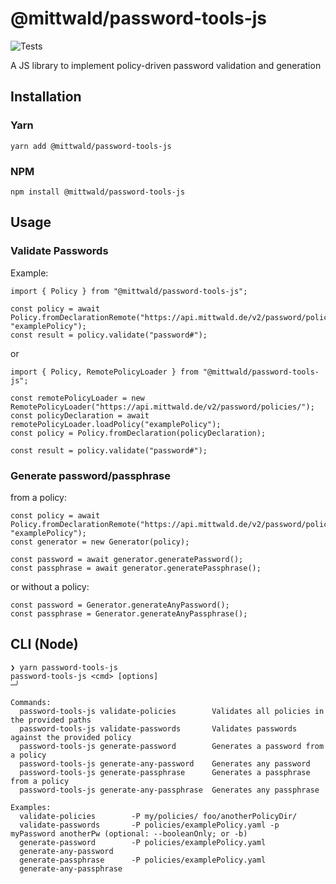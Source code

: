 # @mittwald/password-tools-js

![Tests](https://github.com/mittwald/password-tools-js/workflows/Compilation%20&%20Unit%20Tests/badge.svg)

A JS library to implement policy-driven password validation and generation

## Installation

### Yarn
`yarn add @mittwald/password-tools-js`

### NPM
`npm install @mittwald/password-tools-js`

## Usage
### Validate Passwords

Example:

```
import { Policy } from "@mittwald/password-tools-js";

const policy = await Policy.fromDeclarationRemote("https://api.mittwald.de/v2/password/policies/", "examplePolicy");
const result = policy.validate("password#");
```

or

```
import { Policy, RemotePolicyLoader } from "@mittwald/password-tools-js";

const remotePolicyLoader = new RemotePolicyLoader("https://api.mittwald.de/v2/password/policies/");
const policyDeclaration = await remotePolicyLoader.loadPolicy("examplePolicy");
const policy = Policy.fromDeclaration(policyDeclaration);

const result = policy.validate("password#");
```

### Generate password/passphrase

from a policy:

```
const policy = await Policy.fromDeclarationRemote("https://api.mittwald.de/v2/password/policies/", "examplePolicy");
const generator = new Generator(policy);

const password = await generator.generatePassword();
const passphrase = await generator.generatePassphrase();
```

or without a policy:

```
const password = Generator.generateAnyPassword();
const passphrase = Generator.generateAnyPassphrase();
```

## CLI (Node)

```
❯ yarn password-tools-js
password-tools-js <cmd> [options]                                                                                                                                                                                                                                                                                  ─╯

Commands:
  password-tools-js validate-policies        Validates all policies in the provided paths
  password-tools-js validate-passwords       Validates passwords against the provided policy
  password-tools-js generate-password        Generates a password from a policy
  password-tools-js generate-any-password    Generates any password
  password-tools-js generate-passphrase      Generates a passphrase from a policy
  password-tools-js generate-any-passphrase  Generates any passphrase

Examples:
  validate-policies        -P my/policies/ foo/anotherPolicyDir/
  validate-passwords       -P policies/examplePolicy.yaml -p myPassword anotherPw (optional: --booleanOnly; or -b)
  generate-password        -P policies/examplePolicy.yaml
  generate-any-password
  generate-passphrase      -P policies/examplePolicy.yaml
  generate-any-passphrase
```
